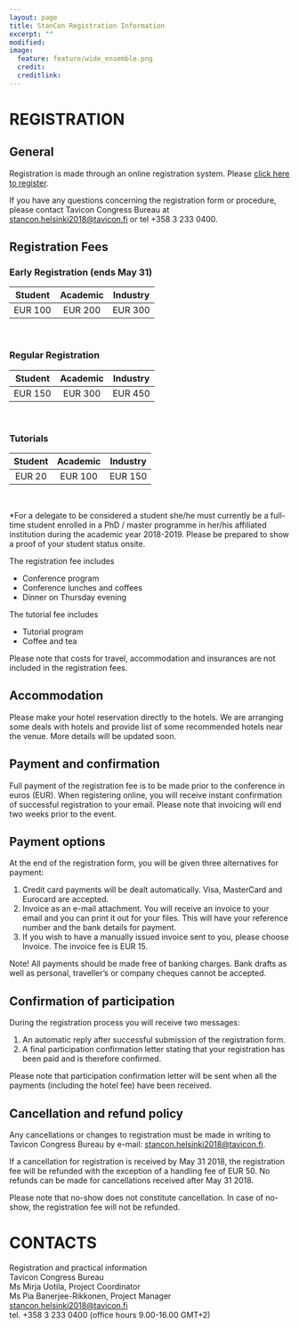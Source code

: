 ```yaml
---
layout: page
title: StanCon Registration Information
excerpt: ""
modified:
image:
  feature: feature/wide_ensemble.png
  credit:
  creditlink:
---
```


# REGISTRATION

## General

Registration is made through an online registration system. Please [click here to register](https://ilmo.contio.fi/tavicon/main.aspx?id=165).

If you have any questions concerning the registration form or procedure, please contact Tavicon Congress Bureau at stancon.helsinki2018@tavicon.fi or tel +358 3 233 0400.

## Registration Fees 

### Early Registration (ends May 31)


| Student | Academic | Industry |
|:------:|:------:|:------:|
| EUR 100 | EUR 200 | EUR 300 |

<br>

### Regular Registration

| Student | Academic | Industry |
|:------:|:------:|:------:|
| EUR 150 | EUR 300 | EUR 450 |

<br>

### Tutorials

| Student | Academic | Industry |
|:------:|:------:|:------:|
| EUR 20 | EUR 100 | EUR 150 |

<br>

*For a delegate to be considered a student she/he must currently be a full-time student enrolled in a PhD / master programme in her/his affiliated institution during the academic year 2018-2019. Please be prepared to show a proof of your student status onsite.

The registration fee includes
* Conference program
* Conference lunches and coffees 
* Dinner on Thursday evening

The tutorial fee includes
* Tutorial program
* Coffee and tea

Please note that costs for travel, accommodation and insurances are not included in the registration fees.

## Accommodation

Please make your hotel reservation directly to the hotels. We are arranging some deals with hotels and provide list of some recommended hotels near the venue. More details will be updated soon.

## Payment and confirmation

Full payment of the registration fee is to be made prior to the conference in euros (EUR). When registering online, you will receive instant confirmation of successful registration to your email. Please note that invoicing will end two weeks prior to the event.

## Payment options

At the end of the registration form, you will be given three alternatives for payment:

1. Credit card payments will be dealt automatically. Visa, MasterCard and Eurocard are accepted.
2. Invoice as an e-mail attachment. You will receive an invoice to your email and you can print it out for your files. This will have your reference number and the bank details for payment. 
3. If you wish to have a manually issued invoice sent to you, please choose Invoice. The invoice fee is EUR 15.

Note! 
All payments should be made free of banking charges.
Bank drafts as well as personal, traveller’s or company cheques cannot be accepted.

## Confirmation of participation

 During the registration process you will receive two messages:
1. An automatic reply after successful submission of the registration form.  
2. A final participation confirmation letter stating that your registration has been paid and is therefore confirmed. 

Please note that participation confirmation letter will be sent when all the payments (including the hotel fee) have been received.

## Cancellation and refund policy

Any cancellations or changes to registration must be made in writing to Tavicon Congress Bureau by e-mail: stancon.helsinki2018@tavicon.fi. 

If a cancellation for registration is received by May 31 2018, the registration fee will be refunded with the exception of a handling fee of EUR 50. No refunds can be made for cancellations received after May 31 2018.
 
Please note that no-show does not constitute cancellation. In case of no-show, the registration fee will not be refunded. 

# CONTACTS

Registration and practical information<br>
Tavicon Congress Bureau<br>
Ms Mirja Uotila, Project Coordinator<br>
Ms Pia Banerjee-Rikkonen, Project Manager<br>
stancon.helsinki2018@tavicon.fi<br>
tel. +358 3 233 0400 (office hours 9.00-16.00 GMT+2)<br>
